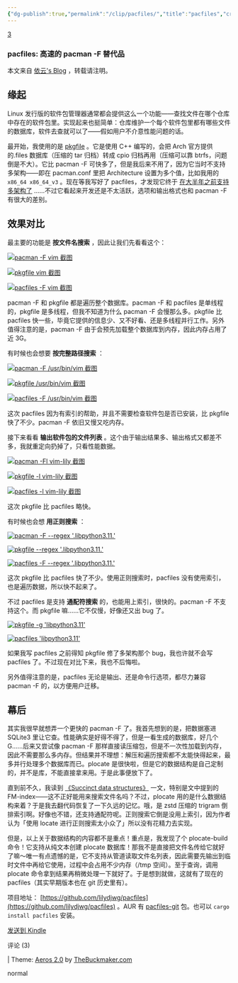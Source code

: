 ```yaml
---
{"dg-publish":true,"permalink":"/clip/pacfiles/","title":"pacfiles","created":"2025-06-03T18:45:39.819+08:00"}
---
```


[3](https://blog.lilydjwg.me/2025/3/5/pacfiles.216909.html "Comments")

### pacfiles: 高速的 pacman -F 替代品

本文来自 [依云's Blog](https://blog.lilydjwg.me/) ，转载请注明。

## 缘起

Linux 发行版的软件包管理器通常都会提供这么一个功能——查找文件在哪个仓库中存在的软件包里。实现起来也挺简单：仓库维护一个每个软件包里都有哪些文件的数据库，软件去查就可以了——假如用户不介意性能问题的话。

最开始，我使用的是 [pkgfile](https://github.com/falconindy/pkgfile) 。它是使用 C++ 编写的，会把 Arch 官方提供的.files 数据库（压缩的 tar 归档）转成 cpio 归档再用（压缩可以靠 btrfs，问题倒是不大）。它比 pacman -F 可快多了，但是我后来不用了，因为它当时不支持多架构——即在 pacman.conf 里把 Architecture 设置为多个值，比如我用的 `x86_64 x86_64_v3` 。现在等我写好了 pacfiles，才发现它终于 [在大半年之前支持多架构了](https://github.com/falconindy/pkgfile/commit/7baeadc939437b6bad6c6b12a58952765a27998d) ……不过它看起来开发还是不太活跃，选项和输出格式也和 pacman -F 有很大的差别。

## 效果对比

最主要的功能是 **按文件名搜索** ，因此让我们先看看这个：

[![pacman -F vim 截图](https://store.lilydjwg.me/img/blog/pacfiles/pacman-search.png "在新窗口打开")](https://store.lilydjwg.me/img/blog/pacfiles/pacman-search.png)

[![pkgfile vim 截图](https://store.lilydjwg.me/img/blog/pacfiles/pkgfile-search.png "在新窗口打开")](https://store.lilydjwg.me/img/blog/pacfiles/pkgfile-search.png)

[![pacfiles -F vim 截图](https://store.lilydjwg.me/img/blog/pacfiles/pacfiles-search.png "在新窗口打开")](https://store.lilydjwg.me/img/blog/pacfiles/pacfiles-search.png)

pacman -F 和 pkgfile 都是遍历整个数据库。pacman -F 和 pacfiles 是单线程的，pkgfile 是多线程，但我不知道为什么 pacman -F 会慢那么多。pkgfile 比 pacfiles 快一些，毕竟它提供的信息少、又不好看、还是多线程并行工作。另外值得注意的是，pacman -F 由于会预先加载整个数据库到内存，因此内存占用了近 3G。

有时候也会想要 **按完整路径搜索** ：

[![pacman -F /usr/bin/vim 截图](https://store.lilydjwg.me/img/blog/pacfiles/pacman-search-fullpath.png "在新窗口打开")](https://store.lilydjwg.me/img/blog/pacfiles/pacman-search-fullpath.png)

[![pkgfile /usr/bin/vim 截图](https://store.lilydjwg.me/img/blog/pacfiles/pkgfile-search-fullpath.png "在新窗口打开")](https://store.lilydjwg.me/img/blog/pacfiles/pkgfile-search-fullpath.png)

[![pacfiles -F /usr/bin/vim 截图](https://store.lilydjwg.me/img/blog/pacfiles/pacfiles-search-fullpath.png "在新窗口打开")](https://store.lilydjwg.me/img/blog/pacfiles/pacfiles-search-fullpath.png)

这次 pacfiles 因为有索引的帮助，并且不需要检查软件包是否已安装，比 pkgfile 快了不少。pacman -F 依旧又慢又吃内存。

接下来看看 **输出软件包的文件列表** 。这个由于输出结果多、输出格式又都差不多，我就重定向扔掉了，只看性能数据。

[![pacman -Fl vim-lily 截图](https://store.lilydjwg.me/img/blog/pacfiles/pacman-list.png "在新窗口打开")](https://store.lilydjwg.me/img/blog/pacfiles/pacman-list.png)

[![pkgfile -l vim-lily 截图](https://store.lilydjwg.me/img/blog/pacfiles/pkgfile-list.png "在新窗口打开")](https://store.lilydjwg.me/img/blog/pacfiles/pkgfile-list.png)

[![pacfiles -l vim-lily 截图](https://store.lilydjwg.me/img/blog/pacfiles/pacfiles-list.png "在新窗口打开")](https://store.lilydjwg.me/img/blog/pacfiles/pacfiles-list.png)

这次 pkgfile 比 pacfiles 略快。

有时候也会想 **用正则搜索** ：

[![pacman -F --regex '.*libpython3\.11.*'](https://store.lilydjwg.me/img/blog/pacfiles/pacman-regex.png "在新窗口打开")](https://store.lilydjwg.me/img/blog/pacfiles/pacman-regex.png)

[![pkgfile --regex '.*libpython3\.11.*'](https://store.lilydjwg.me/img/blog/pacfiles/pkgfile-regex.png "在新窗口打开")](https://store.lilydjwg.me/img/blog/pacfiles/pkgfile-regex.png)

[![pacfiles -F --regex '.*libpython3\.11.*'](https://store.lilydjwg.me/img/blog/pacfiles/pacfiles-regex.png "在新窗口打开")](https://store.lilydjwg.me/img/blog/pacfiles/pacfiles-regex.png)

这次 pkgfile 比 pacfiles 快了不少。使用正则搜索时，pacfiles 没有使用索引，也是遍历数据，所以快不起来了。

不过 pacfiles 是支持 **通配符搜索** 的，也能用上索引，很快的。pacman -F 不支持这个。而 pkgfile 嘛……它不仅慢，好像还又出 bug 了。

[![pkgfile -g '*libpython3.11*'](https://store.lilydjwg.me/img/blog/pacfiles/pkgfile-glob.png "在新窗口打开")](https://store.lilydjwg.me/img/blog/pacfiles/pkgfile-glob.png)

[![pacfiles '*libpython3.11*'](https://store.lilydjwg.me/img/blog/pacfiles/pacfiles-glob.png "在新窗口打开")](https://store.lilydjwg.me/img/blog/pacfiles/pacfiles-glob.png)

如果我写 pacfiles 之前得知 pkgfile 修了多架构那个 bug，我也许就不会写 pacfiles 了。不过现在对比下来，我也不后悔啦。

另外值得注意的是，pacfiles 无论是输出、还是命令行选项，都尽力兼容 pacman -F 的，以方便用户迁移。

## 幕后

其实我很早就想弄一个更快的 pacman -F 了。我首先想到的是，把数据塞进 SQLite3 里让它查。性能确实是好得不得了，但是一看生成的数据库，好几个 G……后来又尝试像 pacman -F 那样直接读压缩包，但是不一次性加载到内存，因此不需要那么多内存。但结果并不理想：解压和遍历搜索都不太能快得起来，最多并行处理多个数据库而已。plocate 是很快啦，但是它的数据结构是自己定制的，并不是库，不能直接拿来用。于是此事便放下了。

直到前不久，我读到 [《Succinct data structures》](https://blog.startifact.com/posts/succinct/) 一文，特别是文中提到的 FM-index——这不正好能用来搜索文件名吗？不过，plocate 用的是什么数据结构来着？于是我去翻代码恢复了一下久远的记忆。哦，是 zstd 压缩的 trigram 倒排索引啊。好像也不错，还支持通配符呢。正则搜索它倒是没用上索引，因为作者认为「使用 locate 进行正则搜索太小众了」所以没有花精力去实现。

但是，以上关于数据结构的内容都不是重点！重点是，我发现了个 plocate-build 命令！它支持从纯文本创建 plocate 数据库！那我不是直接把文件名传给它就好了嘛～唯一有点遗憾的是，它不支持从管道读取文件名列表，因此需要先输出到临时文件中再给它使用，过程中会占用不少内存（/tmp 空间）。至于查询，调用 plocate 命令拿到结果再稍微处理一下就好了。于是想到就做，这就有了现在的 pacfiles（其实早期版本也在 git 历史里有）。

项目地址： [https://github.com/lilydjwg/pacfiles](https://github.com/lilydjwg/pacfiles) 。AUR 有 [pacfiles-git](https://aur.archlinux.org/packages/pacfiles-git) 包。也可以 `cargo install pacfiles` 安装。

[发送到 Kindle](https://pushtokindle.fivefilters.org/send.php?url=https%3A%2F%2Fblog.lilydjwg.me%2F2025%2F3%2F5%2Fpacfiles.216909.html)

评论 (3)

  

| Theme: [Aeros 2.0](http://thebuckmaker.com/aerostwo) by [TheBuckmaker.com](http://thebuckmaker.com/)

normal